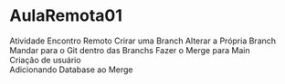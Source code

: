# AulaRemota01
Atividade Encontro Remoto
Crirar uma Branch 
Alterar a Própria Branch
Mandar para o Git dentro das Branchs 
Fazer o Merge para Main  
Criação de usuário  
Adicionando Database ao Merge  
